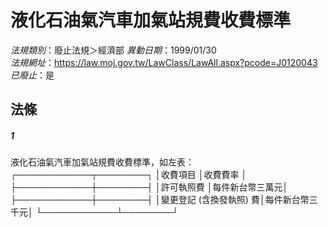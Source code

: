 # 液化石油氣汽車加氣站規費收費標準

*法規類別*：廢止法規＞經濟部
*異動日期*：1999/01/30  
*法規網址*：https://law.moj.gov.tw/LawClass/LawAll.aspx?pcode=J0120043
*已廢止*：是


## 法條
##### 1
液化石油氣汽車加氣站規費收費標準，如左表：
┌────────────┬────────┐
│收費項目                │收費費率        │
├────────────┼────────┤
│許可執照費              │每件新台幣三萬元│
├────────────┼────────┤
│變更登記 (含換發執照) 費│每件新台幣三千元│
└────────────┴────────┘


